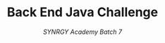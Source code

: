 <h1 align="center">Back End Java Challenge</h1>
<p align="center"><i>SYNRGY Academy Batch 7</i></p>
